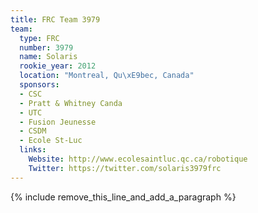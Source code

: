 ```yaml
---
title: FRC Team 3979
team:
  type: FRC
  number: 3979
  name: Solaris
  rookie_year: 2012
  location: "Montreal, Qu\xE9bec, Canada"
  sponsors:
  - CSC
  - Pratt & Whitney Canda
  - UTC
  - Fusion Jeunesse
  - CSDM
  - Ecole St-Luc
  links:
    Website: http://www.ecolesaintluc.qc.ca/robotique
    Twitter: https://twitter.com/solaris3979frc
---
```


{% include remove_this_line_and_add_a_paragraph %}